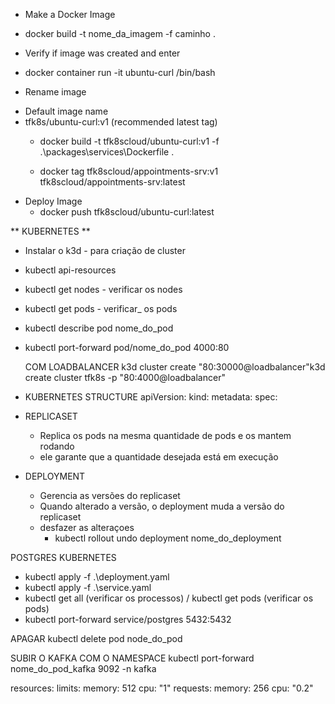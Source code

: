 * Make a Docker Image
 - docker build -t nome_da_imagem -f caminho .

* Verify if image was created and enter
 - docker container run -it ubuntu-curl /bin/bash

* Rename image
 - Default image name
  - tfk8s/ubuntu-curl:v1 (recommended latest tag)
    - docker build -t tfk8scloud/ubuntu-curl:v1 -f .\packages\services\Dockerfile .

    - docker tag tfk8scloud/appointments-srv:v1 tfk8scloud/appointments-srv:latest

* Deploy Image
  - docker push tfk8scloud/ubuntu-curl:latest

** KUBERNETES **

* Instalar o k3d - para criação de cluster

- kubectl api-resources

- kubectl get nodes - verificar os nodes
- kubectl get pods - verificar_ os pods
- kubectl describe pod nome_do_pod
- kubectl port-forward pod/nome_do_pod 4000:80

  COM LOADBALANCER
  k3d cluster create "80:30000@loadbalancer"k3d create cluster tfk8s -p "80:4000@loadbalancer"

- KUBERNETES STRUCTURE
  apiVersion:
  kind:
  metadata:
  spec:

- REPLICASET
  * Replica os pods na mesma quantidade de pods e os mantem rodando
  * ele garante que a quantidade desejada está em execução

- DEPLOYMENT
  * Gerencia as versões do replicaset
  * Quando alterado a versão, o deployment  muda a versão do replicaset

  - desfazer as alteraçoes
    * kubectl rollout undo deployment nome_do_deployment

POSTGRES KUBERNETES 
- kubectl apply -f .\deployment.yaml
- kubectl apply -f .\service.yaml
- kubectl get all (verificar os processos) / kubectl get pods (verificar os pods)
- kubectl port-forward service/postgres 5432:5432

APAGAR
kubectl delete pod node_do_pod

SUBIR O KAFKA COM O NAMESPACE 
kubectl port-forward nome_do_pod_kafka 9092 -n kafka

resources:
  limits: 
    memory: 512
    cpu: "1"
  requests:
    memory: 256
    cpu: "0.2"

